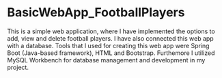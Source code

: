 # BasicWebApp_FootballPlayers
This is a simple web application, where I have implemented the options to add, view and delete football players.
I have also connected this web app with a database.
Tools that I used for creating this web app were Spring Boot (Java-based framework), HTML and Bootstrap.
Furthemore I utilized MySQL Workbench for database management and development in my project.
